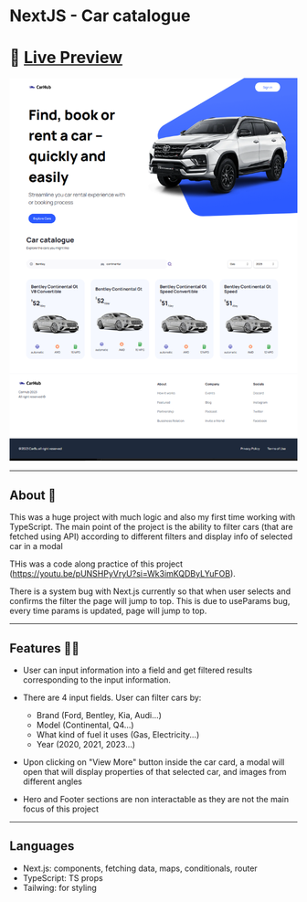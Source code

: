 
# NextJS - Car catalogue

# 🔗 [Live Preview](https://next-js-car-catalogue.vercel.app/)
![Design preview](./preview.png)


---
## About 👋

This was a huge project with much logic and also my first time working with TypeScript. The main point of the project is the ability to filter cars (that are fetched using API) according to different filters and display info of selected car in a modal

THis was a code along practice of this project (https://youtu.be/pUNSHPyVryU?si=Wk3imKQDByLYuFOB).

There is a system bug with Next.js currently so that when user selects and confirms the filter the page will jump to top. This is due to useParams bug, every time params is updated, page will jump to top.

---

## Features 👨‍💻

* User can input information into a field and get filtered results corresponding to the input information.

* There are 4 input fields. User can filter cars by:
    - Brand (Ford, Bentley, Kia, Audi...)
    - Model (Continental, Q4...)
    - What kind of fuel it uses (Gas, Electricity...)
    - Year (2020, 2021, 2023...)

* Upon clicking on "View More" button inside the car card, a modal will open that will display properties of that selected car, and images from different angles

* Hero and Footer sections are non interactable as they are not the main focus of this project

---

## Languages

* Next.js: components, fetching data, maps, conditionals, router
* TypeScript: TS props
* Tailwing: for styling

